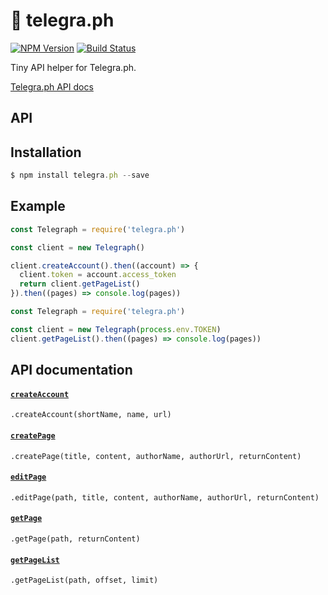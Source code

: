 # 📝 telegra.ph
[![NPM Version](https://img.shields.io/npm/v/telegra.ph.svg?style=flat-square)](https://www.npmjs.com/package/telegra.ph)
[![Build Status](https://img.shields.io/travis/telegraf/telegra.ph.svg?branch=master&style=flat-square)](https://travis-ci.org/telegraf/telegra.ph)

Tiny API helper for Telegra.ph.

[Telegra.ph API docs](http://telegra.ph/api)

## API

## Installation

```js
$ npm install telegra.ph --save
```

## Example

```js
const Telegraph = require('telegra.ph')

const client = new Telegraph()

client.createAccount().then((account) => {
  client.token = account.access_token
  return client.getPageList()
}).then((pages) => console.log(pages))

```

```js
const Telegraph = require('telegra.ph')

const client = new Telegraph(process.env.TOKEN)
client.getPageList().then((pages) => console.log(pages))

```

## API documentation


#### [`createAccount`](http://telegra.ph/api#createAccount)
`.createAccount(shortName, name, url)`

#### [`createPage`](http://telegra.ph/api#createPage)
`.createPage(title, content, authorName, authorUrl, returnContent)`

#### [`editPage`](http://telegra.ph/api#editPage)
`.editPage(path, title, content, authorName, authorUrl, returnContent)`

#### [`getPage`](http://telegra.ph/api#getPage)
`.getPage(path, returnContent)`

#### [`getPageList`](http://telegra.ph/api#getPageList)
`.getPageList(path, offset, limit)`
